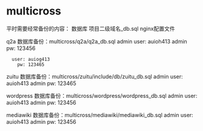 multicross
==========

平时需要经常备份的内容：
    数据库  项目二级域名_db.sql
    nginx配置文件

q2a
    数据库备份：multicross/q2a/q2a_db.sql
    admin user: auioh413
    admin   pw: 123456

	  user: auiog413
 	    pw: 123465

zuitu
    数据库备份：multicross/zuitu/include/db/zuitu_db.sql 
    admin user: auioh413
    admin   pw: 123465

wordpress
    数据库备份：multicross/wordpress/wordpress_db.sql
    admin user: auioh413
    admin   pw: 123456

mediawiki
    数据库备份：multicross/mediawiki/mediawiki_db.sql
    admin user: auioh413
    admin   pw: 123456
